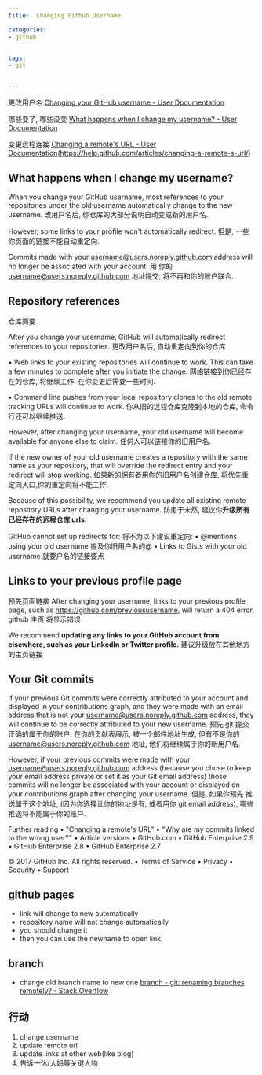```yaml
---
title:  Changing Github Username

categories: 
- github


tags: 
- git


---
```

更改用户名
[Changing your GitHub username - User Documentation][1]

哪些变了, 哪些没变
[What happens when I change my username? - User Documentation][2]

变更远程连接
[Changing a remote's URL - User Documentation]()(https://help.github.com/articles/changing-a-remote-s-url/)

## What happens when I change my username?

When you change your GitHub username, most references to your repositories under the old username automatically change to the new username. 
改用户名后, 你仓库的大部分说明自动变成新的用户名.

However, some links to your profile won't automatically redirect. 
但是, 一些你页面的链接不能自动重定向.

Commits made with your username@users.noreply.github.com address will no longer be associated with your account.
用 你的 username@users.noreply.github.com 地址提交, 将不再和你的账户联合.

## Repository references
仓库简要

After you change your username, GitHub will automatically redirect references to your repositories.
更改用户名后, 自动重定向到你的仓库

• Web links to your existing repositories will continue to work. This can take a few minutes to complete after you initiate the change.
网络链接到你已经存在的仓库, 将继续工作. 在你变更后需要一些时间.

• Command line pushes from your local repository clones to the old remote tracking URLs will continue to work.
你从旧的远程仓库克隆到本地的仓库, 命令行还可以继续推送.

However, after changing your username, your old username will become available for anyone else to claim. 
任何人可以链接你的旧用户名.

If the new owner of your old username creates a repository with the same name as your repository, that will override the redirect entry and your redirect will stop working.
如果新的拥有者用你的旧用户名创建仓库, 将优先重定向入口,你的重定向将不能工作.

 Because of this possibility, we recommend you update all existing remote repository URLs after changing your username.
防患于未然, 建议你**升级所有已经存在的远程仓库 urls.**

GitHub cannot set up redirects for:
将不为以下建议重定向:
• @mentions using your old username
提及你旧用户名的@
• Links to Gists with your old username
就要户名的链接要点
## Links to your previous profile page
预先页面链接
After changing your username, links to your previous profile page, such as https://github.com/previoususername, will return a 404 error. 
github 主页 将显示错误

We recommend **updating any links to your GitHub account from elsewhere, such as your LinkedIn or Twitter profile.**
建议升级放在其他地方的主页链接

## Your Git commits

If your previous Git commits were correctly attributed to your account and displayed in your contributions graph, and they were made with an email address that is not your username@users.noreply.github.com address, they will continue to be correctly attributed to your new username.
预先 git 提交 正确的属于你的账户, 在你的贡献表展示, 被一个邮件地址生成, 但有不是你的 username@users.noreply.github.com 地址, 他们将继续属于你的新用户名.

However, if your previous commits were made with your username@users.noreply.github.com address (because you chose to keep your email address private or set it as your Git email address) those commits will no longer be associated with your account or displayed on your contributions graph after changing your username.
但是, 如果你预先 推送属于这个地址, (因为你选择让你的地址是有, 或者用你 git email address), 哪些推送将不能属于你的账户. 

Further reading
• "Changing a remote's URL"
• "Why are my commits linked to the wrong user?"
• 
Article versions
• GitHub.com
• GitHub Enterprise 2.9 
• GitHub Enterprise 2.8 
• GitHub Enterprise 2.7 


© 2017 GitHub Inc. All rights reserved. 
• Terms of Service
• Privacy
• Security
• Support

## github pages
- link will change to new automatically
- repository name will not change automatically
- you should change it
- then you can use the newname to open link

## branch
- change old branch name to new one
[branch - git: renaming branches remotely? - Stack Overflow][4]

## 行动
1. change username
2.  update remote url
3. update links at other web(like blog)
4. 告诉一休/大妈等关键人物

[1]:	https://help.github.com/articles/changing-your-github-username/
[2]:	https://help.github.com/articles/what-happens-when-i-change-my-username/
[4]:	http://stackoverflow.com/questions/4753888/git-renaming-branches-remotely